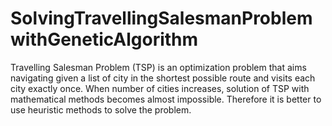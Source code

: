 # SolvingTravellingSalesmanProblemwithGeneticAlgorithm
​Travelling Salesman Problem (TSP) is an optimization problem that aims navigating given a list of city in the shortest possible route and visits each city exactly once. When number of cities increases, solution of TSP with mathematical methods becomes almost impossible. Therefore it is better to use heuristic methods to solve the problem.
